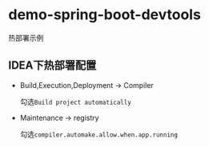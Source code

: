# demo-spring-boot-devtools

热部署示例

## IDEA下热部署配置

* Build,Execution,Deployment -> Compiler

  勾选```Build project automatically```

* Maintenance -> registry

  勾选```compiler.automake.allow.when.app.running```

